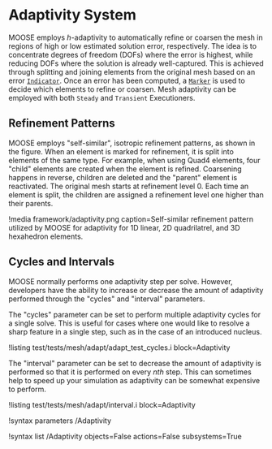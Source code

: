 # Adaptivity System

MOOSE employs $h$-adaptivity to automatically refine or coarsen the mesh in regions of high or low
estimated solution error, respectively. The idea is to concentrate degrees of freedom (DOFs) where
the error is highest, while reducing DOFs where the solution is already well-captured. This is
achieved through splitting and joining elements from the original mesh based on an error
[`Indicator`](/Adaptivity/Indicators/index.md). Once an error has been computed, a
[`Marker`](/Adaptivity/Markers/index.md) is used to decide which elements to refine or coarsen. Mesh
adaptivity can be employed with both `Steady` and `Transient` Executioners.

## Refinement Patterns

MOOSE employs "self-similar", isotropic refinement patterns, as shown in the figure. When an element
is marked for refinement, it is split into elements of the same type. For example, when using Quad4
elements, four "child" elements are created when the element is refined. Coarsening happens in
reverse, children are deleted and the "parent" element is reactivated. The original mesh starts at
refinement level 0. Each time an element is split, the children are assigned a refinement level one
higher than their parents.

!media framework/adaptivity.png
       caption=Self-similar refinement pattern utilized by MOOSE for adaptivity for 1D linear,
               2D quadrilatrel, and 3D hexahedron elements.

## Cycles and Intervals

MOOSE normally performs one adaptivity step per solve. However, developers have the ability to
increase or decrease the amount of adaptivity performed through the "cycles" and "interval" parameters.

The "cycles" parameter can be set to perform multiple adaptivity cycles for a single solve. This is
useful for cases where one would like to resolve a sharp feature in a single step, such as in the case
of an introduced nucleus.

!listing test/tests/mesh/adapt/adapt_test_cycles.i block=Adaptivity

The "interval" parameter can be set to decrease the amount of adaptivity is performed so that
it is performed on every _nth_ step. This can sometimes help to speed up your simulation as adaptivity
can be somewhat expensive to perform.

!listing test/tests/mesh/adapt/interval.i block=Adaptivity

!syntax parameters /Adaptivity

!syntax list /Adaptivity objects=False actions=False subsystems=True
